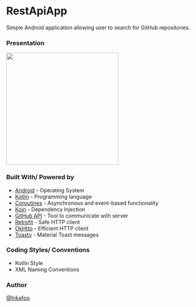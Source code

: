 # RestApiApp
Simple Android application allowing user to search for GitHub repositories.

### Presentation
<a href="https://gifyu.com/image/l9am"><img src="https://s4.gifyu.com/images/app_video_presentation.gif" width="300" /></a>

### Built With/ Powered by
* [Android](https://www.android.com/) - Operating System
* [Kotlin](https://kotlinlang.org/) - Programming language
* [Coroutines](https://github.com/Kotlin/kotlinx.coroutines) - Asynchronous and event-based functionality
* [Koin](https://github.com/InsertKoinIO/koin) - Dependency Injection
* [GitHub API](https://developer.github.com/v3/) - Tool to communicate with server
* [Retrofit](https://github.com/square/retrofit) - Safe HTTP client 
* [OkHttp](https://github.com/square/okhttp) - Efficient HTTP client 
* [Toasty](https://github.com/GrenderG/Toasty) - Material Toast messages

### Coding Styles/ Conventions
- Kotlin Style
- XML Naming Conventions

### Author
[@Inkafoo](https://github.com/Inkafoo)
